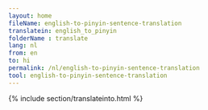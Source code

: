 ```yaml
---
layout: home
fileName: english-to-pinyin-sentence-translation
translatein: english_to_pinyin
folderName : translate
lang: nl
from: en
to: hi
permalink: /nl/english-to-pinyin-sentence-translation
tool: english-to-pinyin-sentence-translation
---
```

{% include section/translateinto.html %}